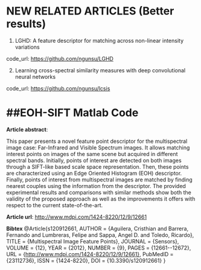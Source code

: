 **NEW RELATED ARTICLES (Better results)** 
===============

1. LGHD: A feature descriptor for matching across non-linear intensity variations

  code_url:  https://github.com/ngunsu/LGHD

2. Learning cross-spectral similarity measures with deep convolutional neural networks

  code_url: https://github.com/ngunsu/lcsis




##EOH-SIFT Matlab Code
===============

**Article abstract**:

This paper presents a novel feature point descriptor for the multispectral image case: Far-Infrared and Visible Spectrum images. It allows matching interest points on images of the same scene but acquired in different spectral bands. Initially, points of interest are detected on both images through a SIFT-like based scale space representation. Then, these points are characterized using an Edge Oriented Histogram (EOH) descriptor. Finally, points of interest from multispectral images are matched by finding nearest couples using the information from the descriptor. The provided experimental results and comparisons with similar methods show both the validity of the proposed approach as well as the improvements it offers with respect to the current state-of-the-art.

**Article url**:
http://www.mdpi.com/1424-8220/12/9/12661

**Bibtex**
@Article{s120912661,
AUTHOR = {Aguilera, Cristhian and Barrera, Fernando and Lumbreras, Felipe and Sappa, Angel D. and Toledo, Ricardo},
TITLE = {Multispectral Image Feature Points},
JOURNAL = {Sensors},
VOLUME = {12},
YEAR = {2012},
NUMBER = {9},
PAGES = {12661--12672},
URL = {http://www.mdpi.com/1424-8220/12/9/12661},
PubMedID = {23112736},
ISSN = {1424-8220},
DOI = {10.3390/s120912661}
}
